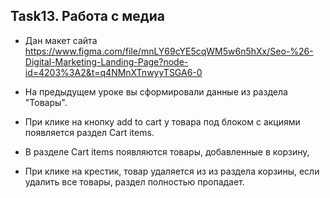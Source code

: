 ## Task13. Работа с медиа

* Дан макет сайта https://www.figma.com/file/mnLY69cYE5cqWM5w6n5hXx/Seo-%26-Digital-Marketing-Landing-Page?node-id=4203%3A2&t=q4NMnXTnwyyTSGA6-0

* На предыдущем уроке вы сформировали данные из раздела "Товары".

* При клике на кнопку add to cart у товара под блоком с акциями появляется раздел Cart items.

* В разделе Cart items появляются товары, добавленные в корзину,

* При клике на крестик, товар удаляется из из раздела корзины, если удалить все товары, раздел полностью пропадает. 